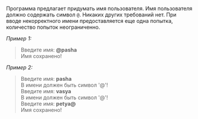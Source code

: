 Программа предлагает придумать имя пользователя. Имя пользователя должно содержать символ `@`. Никаких других требований нет. При вводе некорректного имени предоставляется еще одна попытка, количество попыток неограниченно.

_Пример 1:_

> Введите имя: **@pasha**  
> Имя сохранено!

_Пример 2:_

> Введите имя: **pasha**  
> В имени должен быть символ '@'!  
> Введите имя: **vasya**  
> В имени должен быть символ '@'!    
> Введите имя: **petya@**  
> Имя сохранено!
